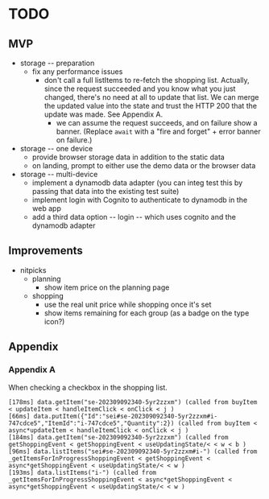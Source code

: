 # TODO

## MVP
- storage -- preparation
  - fix any performance issues
    - don't call a full listItems to re-fetch the shopping list. Actually, since
      the request succeeded and you know what you just changed, there's no need
      at all to update that list. We can merge the updated value into the state
      and trust the HTTP 200 that the update was made. See Appendix A.
        - we can assume the request succeeds, and on failure show a banner.
          (Replace `await` with a "fire and forget" + error banner on failure.)
- storage -- one device
  - provide browser storage data in addition to the static data
  - on landing, prompt to either use the demo data or the browser data
- storage -- multi-device
  - implement a dynamodb data adapter (you can integ test this by passing that
    data into the existing test suite)
  - implement login with Cognito to authenticate to dynamodb in the web app
  - add a third data option -- login -- which uses cognito and the dynamodb
    adapter

## Improvements
- nitpicks
  - planning
    - show item price on the planning page
  - shopping
    - use the real unit price while shopping once it's set
    - show items remaining for each group (as a badge on the type icon?)

## Appendix
### Appendix A

When checking a checkbox in the shopping list.
```
[178ms] data.getItem("se-202309092340-5yr2zzxm") (called from buyItem < updateItem < handleItemClick < onClick < j )
[66ms] data.putItem({"Id":"sei#se-202309092340-5yr2zzxm#i-747cdce5","ItemId":"i-747cdce5","Quantity":2}) (called from buyItem < async*updateItem < handleItemClick < onClick < j )
[184ms] data.getItem("se-202309092340-5yr2zzxm") (called from getShoppingEvent < getShoppingEvent < useUpdatingState/< < w < b )
[96ms] data.listItems("sei#se-202309092340-5yr2zzxm#i-") (called from _getItemsForInProgressShoppingEvent < getShoppingEvent < async*getShoppingEvent < useUpdatingState/< < w )
[193ms] data.listItems("i-") (called from _getItemsForInProgressShoppingEvent < async*getShoppingEvent < async*getShoppingEvent < useUpdatingState/< < w )
```
